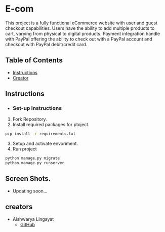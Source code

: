 # E-com
This project is a fully functional eCommerce website with user and guest checkout capabilities. Users have the ability to add multiple products to cart, varying from physical to digital products. Payment integration handle with PayPal offering the ability to check out with a PayPal account and checkout with PayPal debit/credit card.

## Table of Contents

* [Instructions](#instructions)
* [Creator](#creators)

## Instructions

* ### Set-up Instructions
 1. Fork Repository.
 2. Install required packages for ptoject.
 ```bash
 pip install -r requirements.txt
 ```
 3. Setup and activate envoriment.
 4. Run project
 ```bash
 python manage.py migrate
 python manage.py runserver
 ```

## Screen Shots.

 * Updating soon...

## creators

* Aishwarya Lingayat
    - [GitHub](https://github.com/Aishwaryalingayat)
